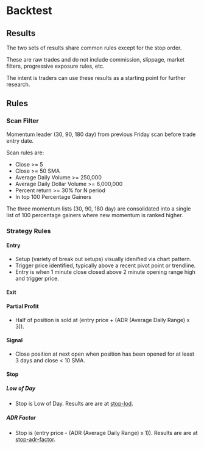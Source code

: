 # Backtest

## Results

The two sets of results share common rules except for the stop order.

These are raw trades and do not include commission, slippage, market filters, progressive exposure rules, etc.

The intent is traders can use these results as a starting point for further research.

## Rules

### Scan Filter

Momentum leader (30, 90, 180 day) from previous Friday scan before trade entry date.

Scan rules are:

- Close >= 5
- Close >= 50 SMA
- Average Daily Volume >= 250,000
- Average Daily Dollar Volume >= 6,000,000
- Percent return >= 30% for N period
- In top 100 Percentage Gainers

The three momentum lists (30, 90, 180 day) are consolidated into a single list of 100 percentage gainers where new momentum is ranked higher.

### Strategy Rules

#### Entry

- Setup (variety of break out setups) visually idenified via chart pattern.
- Trigger price identified, typically above a recent pivot point or trendline.
- Entry is when 1 minute close closed above 2 minute opening range high and trigger price.

#### Exit

#### Partial Profit

- Half of position is sold at (entry price + (ADR (Average Daily Range) x 3)).

#### Signal

- Close position at next open when position has been opened for at least 3 days and close < 10 SMA.

#### Stop

##### Low of Day

- Stop is Low of Day. Results are are at [stop-lod](stop-lod).

##### ADR Factor

- Stop is (entry price - (ADR (Average Daily Range) x 1)). Results are are at [stop-adr-factor](stop-adr-factor).
